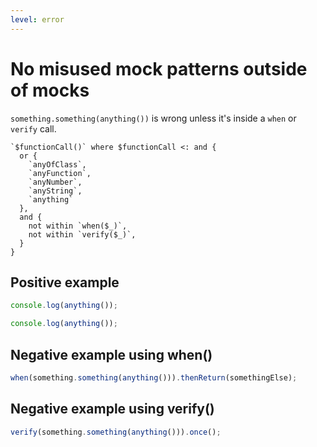 ```yaml
---
level: error
---
```


# No misused mock patterns outside of mocks

`something.something(anything())` is wrong unless it's inside a `when` or `verify` call.

```grit
`$functionCall()` where $functionCall <: and {
  or {
    `anyOfClass`,
    `anyFunction`,
    `anyNumber`,
    `anyString`,
    `anything`
  },
  and {
    not within `when($_)`,
    not within `verify($_)`,
  }
}

```

## Positive example

```ts
console.log(anything());
```

```ts
console.log(anything());
```

## Negative example using when()

```ts
when(something.something(anything())).thenReturn(somethingElse);
```

## Negative example using verify()

```ts
verify(something.something(anything())).once();
```
